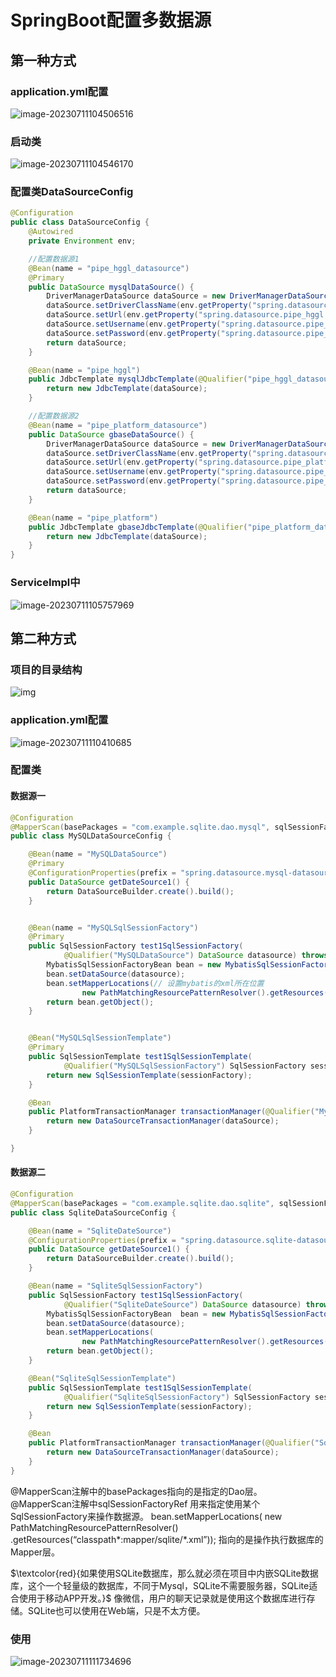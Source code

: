 # SpringBoot配置多数据源

## 第一种方式

### application.yml配置

![image-20230711104506516](assets/image-20230711104506516.png)

### 启动类

![image-20230711104546170](assets/image-20230711104546170.png)

### 配置类DataSourceConfig

```java
@Configuration
public class DataSourceConfig {
    @Autowired
    private Environment env;

    //配置数据源1
    @Bean(name = "pipe_hggl_datasource")
    @Primary
    public DataSource mysqlDataSource() {
        DriverManagerDataSource dataSource = new DriverManagerDataSource();
        dataSource.setDriverClassName(env.getProperty("spring.datasource.pipe_hggl.driver-class-name"));
        dataSource.setUrl(env.getProperty("spring.datasource.pipe_hggl.url"));
        dataSource.setUsername(env.getProperty("spring.datasource.pipe_hggl.username"));
        dataSource.setPassword(env.getProperty("spring.datasource.pipe_hggl.password"));
        return dataSource;
    }

    @Bean(name = "pipe_hggl")
    public JdbcTemplate mysqlJdbcTemplate(@Qualifier("pipe_hggl_datasource") DataSource dataSource) {
        return new JdbcTemplate(dataSource);
    }

    //配置数据源2
    @Bean(name = "pipe_platform_datasource")
    public DataSource gbaseDataSource() {
        DriverManagerDataSource dataSource = new DriverManagerDataSource();
        dataSource.setDriverClassName(env.getProperty("spring.datasource.pipe_platform.driver-class-name"));
        dataSource.setUrl(env.getProperty("spring.datasource.pipe_platform.url"));
        dataSource.setUsername(env.getProperty("spring.datasource.pipe_platform.username"));
        dataSource.setPassword(env.getProperty("spring.datasource.pipe_platform.password"));
        return dataSource;
    }

    @Bean(name = "pipe_platform")
    public JdbcTemplate gbaseJdbcTemplate(@Qualifier("pipe_platform_datasource") DataSource dataSource) {
        return new JdbcTemplate(dataSource);
    }
}
```

### ServiceImpl中

![image-20230711105757969](assets/image-20230711105757969.png)





## 第二种方式

### 项目的目录结构

![img](assets/e63a540700d9466faa4777e9cd487938.png)

### application.yml配置

![image-20230711110410685](assets/image-20230711110410685.png)

### 配置类

#### 数据源一

```java
@Configuration
@MapperScan(basePackages = "com.example.sqlite.dao.mysql", sqlSessionFactoryRef = "MySQLSqlSessionFactory")
public class MySQLDataSourceConfig {

    @Bean(name = "MySQLDataSource")
    @Primary
    @ConfigurationProperties(prefix = "spring.datasource.mysql-datasource")
    public DataSource getDateSource1() {
        return DataSourceBuilder.create().build();
    }


    @Bean(name = "MySQLSqlSessionFactory")
    @Primary
    public SqlSessionFactory test1SqlSessionFactory(
            @Qualifier("MySQLDataSource") DataSource datasource) throws Exception {
        MybatisSqlSessionFactoryBean bean = new MybatisSqlSessionFactoryBean ();
        bean.setDataSource(datasource);
        bean.setMapperLocations(// 设置mybatis的xml所在位置
                new PathMatchingResourcePatternResolver().getResources("classpath*:mapper/mysql/*.xml"));
        return bean.getObject();
    }


    @Bean("MySQLSqlSessionTemplate")
    @Primary
    public SqlSessionTemplate test1SqlSessionTemplate(
            @Qualifier("MySQLSqlSessionFactory") SqlSessionFactory sessionFactory) {
        return new SqlSessionTemplate(sessionFactory);
    }

    @Bean
    public PlatformTransactionManager transactionManager(@Qualifier("MySQLDataSource")DataSource dataSource) {
        return new DataSourceTransactionManager(dataSource);
    }

}
```

#### 数据源二

```java
@Configuration
@MapperScan(basePackages = "com.example.sqlite.dao.sqlite", sqlSessionFactoryRef = "SqliteSqlSessionFactory")
public class SqliteDataSourceConfig {

    @Bean(name = "SqliteDateSource")
    @ConfigurationProperties(prefix = "spring.datasource.sqlite-datasource")
    public DataSource getDateSource1() {
        return DataSourceBuilder.create().build();
    }

    @Bean(name = "SqliteSqlSessionFactory")
    public SqlSessionFactory test1SqlSessionFactory(
            @Qualifier("SqliteDateSource") DataSource datasource) throws Exception {
        MybatisSqlSessionFactoryBean  bean = new MybatisSqlSessionFactoryBean();
        bean.setDataSource(datasource);
        bean.setMapperLocations(
                new PathMatchingResourcePatternResolver().getResources("classpath*:mapper/sqlite/*.xml"));
        return bean.getObject();
    }

    @Bean("SqliteSqlSessionTemplate")
    public SqlSessionTemplate test1SqlSessionTemplate(
            @Qualifier("SqliteSqlSessionFactory") SqlSessionFactory sessionFactory) {
        return new SqlSessionTemplate(sessionFactory);
    }

    @Bean
    public PlatformTransactionManager transactionManager(@Qualifier("SqliteDateSource")DataSource dataSource) {
        return new DataSourceTransactionManager(dataSource);
    }
}
```

@MapperScan注解中的basePackages指向的是指定的Dao层。
@MapperScan注解中sqlSessionFactoryRef 用来指定使用某个SqlSessionFactory来操作数据源。
bean.setMapperLocations(
	new PathMatchingResourcePatternResolver()
	.getResources(“classpath*:mapper/sqlite/*.xml”)); 指向的是操作执行数据库的Mapper层。

$\textcolor{red}{如果使用SQLite数据库，那么就必须在项目中内嵌SQLite数据库，这个一个轻量级的数据库，不同于Mysql，SQLite不需要服务器，SQLite适合使用于移动APP开发。}$
像微信，用户的聊天记录就是使用这个数据库进行存储。SQLite也可以使用在Web端，只是不太方便。



### 使用

![image-20230711111734696](assets/image-20230711111734696.png)